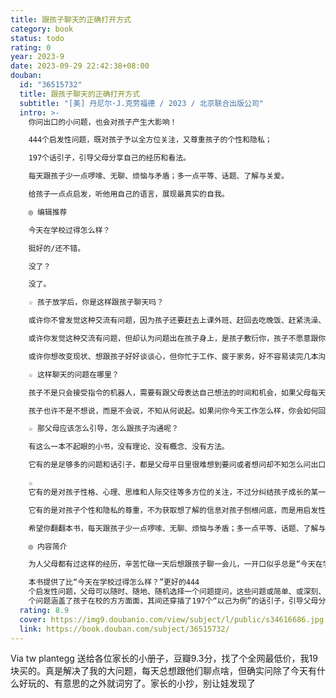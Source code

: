 ```yaml
---
title: 跟孩子聊天的正确打开方式
category: book
status: todo
rating: 0
year: 2023-9
date: 2023-09-29 22:42:38+08:00
douban:
  id: "36515732"
  title: 跟孩子聊天的正确打开方式
  subtitle: "[美] 丹尼尔·J.克劳福德 / 2023 / 北京联合出版公司"
  intro: >-
    你问出口的小问题，也会对孩子产生大影响！

    444个启发性问题，既对孩子予以全方位关注，又尊重孩子的个性和隐私；

    197个话引子，引导父母分享自己的经历和看法。

    每天跟孩子少一点啰嗦、无聊、烦恼与矛盾；多一点平等、话题、了解与关爱。

    给孩子一点点启发，听他用自己的语言，展现最真实的自我。

    ◎ 编辑推荐

    今天在学校过得怎么样？

    挺好的/还不错。

    没了？

    没了。

    ☆ 孩子放学后，你是这样跟孩子聊天吗？

    或许你不曾发觉这种交流有问题，因为孩子还要赶去上课外班、赶回去吃晚饭、赶紧洗澡、赶紧写作业，甚至抓紧时间睡觉；

    或许你发觉这种交流有问题，但却认为问题出在孩子身上，是孩子敷衍你，孩子不愿意跟你交流，因为孩子长大了有自己的想法了，孩子进入青春期了所以叛逆；

    或许你想改变现状、想跟孩子好好谈谈心，但你忙于工作、疲于家务，好不容易读完几本沟通类书籍，却发现方法真多，运用真难，下定决心容易，长期坚持很难。

    ☆ 这样聊天的问题在哪里？

    孩子不是只会接受指令的机器人，需要有跟父母表达自己想法的时间和机会，如果父母每天无视或忽视孩子的想法，直到某个时刻后知后觉地发现对孩子太不了解了，发现孩子愿意告诉任何人内心的想法——除了你，发现自己成了孩子“最熟悉的陌生人”，则往往追悔莫及。

    孩子也许不是不想说，而是不会说，不知从何说起。如果问你今天工作怎么样，你会如何回答呢？孩子是否有能力为每天接收的海量信息、产生的各种想法和情绪找到一个出口呢？孩子越是沉默，越需要父母的引导来为他提供这个出口。

    ☆ 那父母应该怎么引导，怎么跟孩子沟通呢？

    有这么一本不起眼的小书，没有理论、没有概念、没有方法。

    它有的是足够多的问题和话引子，都是父母平日里很难想到要问或者想问却不知怎么问出口的；不善沟通的父母可以照着提问，会提问的父母也可以根据自家情况对问题作出调整，每天问点新内容，亲子交流不烦恼。

    ☆
    它有的是对孩子性格、心理、思维和人际交往等多方位的关注，不过分纠结孩子成长的某一个方面，结合日常生活的具体情境提问，让孩子会答、愿意答、乐意答，从细节入手也能让孩子直观感受到父母对他的关注与关心，而让孩子用语言把自己的生活讲出来，更能增强他对自我的认识和对自己生活的掌控感。

    它有的是对孩子个性和隐私的尊重，不为获取想了解的信息对孩子刨根问底，而是用启发性的问题鼓励孩子充分表达自己的感受和想法，让父母在每天的潜移默化之中增进对孩子的了解。每隔几个问题还以“我去过/听过/看过/想过”为话引子跟孩子分享自身的经历，从心底把孩子当作一个独立平等的个体去对待。

    希望你翻翻本书，每天跟孩子少一点啰嗦、无聊、烦恼与矛盾；多一点平等、话题、了解与关爱。

    ◎ 内容简介

    为人父母都有过这样的经历，辛苦忙碌一天后想跟孩子聊一会儿，一开口似乎总是“今天在学校过得怎么样？”。面对每天近乎一成不变的提问，孩子也渐渐失去了兴致。不知不觉间，父母发现跟孩子的沟通好像越来越难、越来越少，也越来越无趣了。

    本书提供了比“今天在学校过得怎么样？”更好的444
    个启发性问题，父母可以随时、随地、随机选择一个问题提问，这些问题或简单、或深刻、或直白、或有趣，有助于营造轻松良好的沟通氛围，让父母和孩子从无话可说变成无话不谈。444
    个问题涵盖了孩子在校的方方面面，其间还穿插了197个“以己为例”的话引子，引导父母分享自己的经历和看法，增进沟通的同时也有利于加深对彼此的了解和感情。本书同样适合家中长辈或亲朋好友，随手翻翻，跟孩子聊天不再困难。
  rating: 8.9
  cover: https://img9.doubanio.com/view/subject/l/public/s34616686.jpg
  link: https://book.douban.com/subject/36515732/
---
```


Via tw plantegg 送给各位家长的小册子，豆瓣9.3分，找了个全网最低价，我19块买的。真是解决了我的大问题，每天总想跟他们聊点啥，但确实问除了今天有什么好玩的、有意思的之外就词穷了。家长的小抄，别让娃发现了
